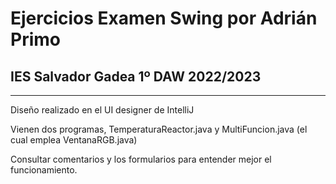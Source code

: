# Ejercicios Examen Swing por Adrián Primo
## IES Salvador Gadea 1º DAW 2022/2023

---
Diseño realizado en el UI designer de IntelliJ

Vienen dos programas, TemperaturaReactor.java y MultiFuncion.java (el cual emplea VentanaRGB.java)

Consultar comentarios y los formularios para entender mejor el funcionamiento.

